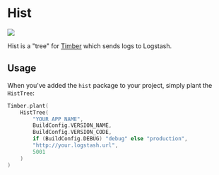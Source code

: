 # Hist

[![](https://jitpack.io/v/netsells/hist.svg)](https://jitpack.io/#netsells/hist)

Hist is a "tree" for [Timber](https://github.com/JakeWharton/timber) which sends logs to Logstash.

## Usage

When you've added the `hist` package to your project, simply plant the `HistTree`:

```kotlin
Timber.plant(
    HistTree(
        "YOUR APP NAME",
        BuildConfig.VERSION_NAME,
        BuildConfig.VERSION_CODE,
        if (BuildConfig.DEBUG) "debug" else "production",
        "http://your.logstash.url",
        5001
    )
)
```

